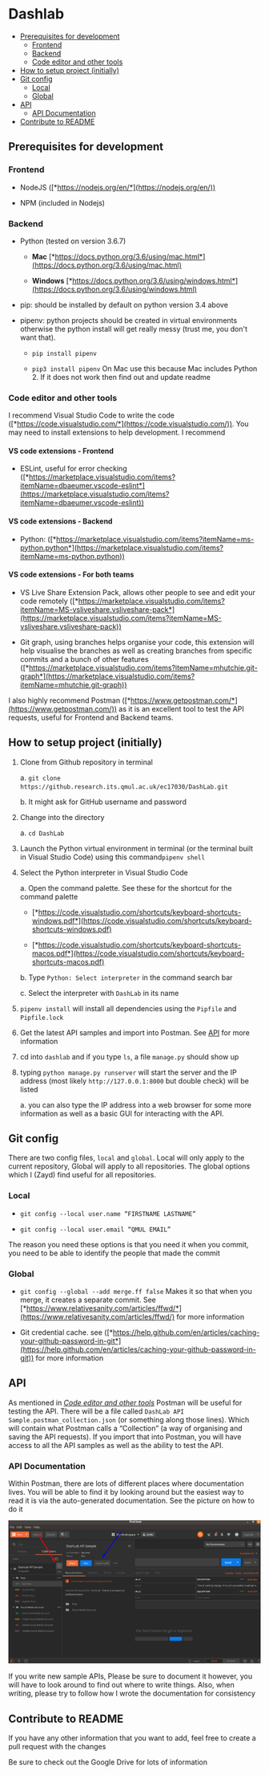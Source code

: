 # Dashlab

-   [Prerequisites for development](#prerequisites-for-development)
    -   [Frontend](#frontend)
    -   [Backend](#backend)
    -   [Code editor and other tools](#code-editor-and-other-tools)
-   [How to setup project (initially)](#how-to-setup-project-initially)
-   [Git config](#git-config)
    -   [Local](#local)
    -   [Global](#global)
-   [API](#api)
    -   [API Documentation](#api-documentation)
-   [Contribute to README](#contribute-to-readme)

Prerequisites for development
-----------------------------

### Frontend

-   NodeJS ([*https://nodejs.org/en/*](https://nodejs.org/en/))

-   NPM (included in Nodejs)

### Backend

-   Python (tested on version 3.6.7)

    -   **Mac**
        [*https://docs.python.org/3.6/using/mac.html*](https://docs.python.org/3.6/using/mac.html)

    -   **Windows**
        [*https://docs.python.org/3.6/using/windows.html*](https://docs.python.org/3.6/using/windows.html)

-   pip: should be installed by default on python version 3.4 above

-   pipenv: python projects should be created in virtual environments
    otherwise the python install will get really messy (trust me, you
    don't want that).

    -   `pip install pipenv`

    -   `pip3 install pipenv` On Mac use this because Mac includes
        Python 2. If it does not work then find out and update readme

### Code editor and other tools

I recommend Visual Studio Code to write the code
([*https://code.visualstudio.com/*](https://code.visualstudio.com/)).
You may need to install extensions to help development. I recommend

#### VS code extensions - Frontend

-   ESLint, useful for error checking
    ([*https://marketplace.visualstudio.com/items?itemName=dbaeumer.vscode-eslint*](https://marketplace.visualstudio.com/items?itemName=dbaeumer.vscode-eslint))

#### VS code extensions - Backend

-   Python:
    ([*https://marketplace.visualstudio.com/items?itemName=ms-python.python*](https://marketplace.visualstudio.com/items?itemName=ms-python.python))

#### VS code extensions - For both teams

-   VS Live Share Extension Pack, allows other people to see and edit
    your code remotely
    ([*https://marketplace.visualstudio.com/items?itemName=MS-vsliveshare.vsliveshare-pack*](https://marketplace.visualstudio.com/items?itemName=MS-vsliveshare.vsliveshare-pack))

-   Git graph, using branches helps organise your code, this extension
    will help visualise the branches as well as creating branches from
    specific commits and a bunch of other features
    ([*https://marketplace.visualstudio.com/items?itemName=mhutchie.git-graph*](https://marketplace.visualstudio.com/items?itemName=mhutchie.git-graph))

I also highly recommend Postman
([*https://www.getpostman.com/*](https://www.getpostman.com/)) as it is
an excellent tool to test the API requests, useful for Frontend and
Backend teams.

How to setup project (initially)
--------------------------------

1.  Clone from Github repository in terminal

    a.  `git clone  https://github.research.its.qmul.ac.uk/ec17030/DashLab.git`

    b.  It might ask for GitHub username and password

2.  Change into the directory

    a.  `cd DashLab`

3.  Launch the Python virtual environment in terminal (or the terminal
    built in Visual Studio Code) using this command`pipenv shell`

4.  Select the Python interpreter in Visual Studio Code

    a.  Open the command palette. See these for the shortcut for the
        command palette

    -   [*https://code.visualstudio.com/shortcuts/keyboard-shortcuts-windows.pdf*](https://code.visualstudio.com/shortcuts/keyboard-shortcuts-windows.pdf)

    -   [*https://code.visualstudio.com/shortcuts/keyboard-shortcuts-macos.pdf*](https://code.visualstudio.com/shortcuts/keyboard-shortcuts-macos.pdf)

    b.  Type `Python: Select interpreter` in the command search bar

    c.  Select the interpreter with `DashLab` in its name

5.  `pipenv install` will install all dependencies using the `Pipfile`
    and `Pipfile.lock`

6.  Get the latest API samples and import into Postman. See [API](#API)
    for more information

7.  cd into `dashlab` and if you type `ls`, a file `manage.py` should
    show up

8.  typing `python manage.py runserver` will start the server and the IP
    address (most likely `http://127.0.0.1:8000` but double check) will
    be listed

    a.  you can also type the IP address into a web browser for some
        more information as well as a basic GUI for interacting with the
        API.

Git config
----------

There are two config files, `local` and `global`. Local will only apply
to the current repository, Global will apply to all repositories. The
global options which I (Zayd) find useful for all repositories.

### Local

-   `git config --local user.name “FIRSTNAME LASTNAME”`

-   `git config --local user.email “QMUL EMAIL”`

The reason you need these options is that you need it when you commit,
you need to be able to identify the people that made the commit

### Global

-   `git config --global --add merge.ff false` Makes it so that when you
    merge, it creates a separate commit. See
    [*https://www.relativesanity.com/articles/ffwd/*](https://www.relativesanity.com/articles/ffwd/)
    for more information

-   Git credential cache. see
    ([*https://help.github.com/en/articles/caching-your-github-password-in-git*](https://help.github.com/en/articles/caching-your-github-password-in-git))
    for more information

API
---

As mentioned in [*Code editor and other
tools*](#code-editor-and-other-tools) Postman will be useful for testing
the API. There will be a file called
`DashLab API Sample.postman_collection.json` (or something along those
lines). Which will contain what Postman calls a “Collection” (a way of
organising and saving the API requests). If you import that into
Postman, you will have access to all the API samples as well as the
ability to test the API.

### API Documentation

Within Postman, there are lots of different places where documentation
lives. You will be able to find it by looking around but the easiest way
to read it is via the auto-generated documentation. See the picture on
how to do it

![Postman Documentation](/postman_doc.png?raw=true)

If you write new sample APIs, Please be sure to document it however, you
will have to look around to find out where to write things. Also, when
writing, please try to follow how I wrote the documentation for
consistency

Contribute to README
--------------------

If you have any other information that you want to add, feel free to
create a pull request with the changes

Be sure to check out the Google Drive for lots of information
